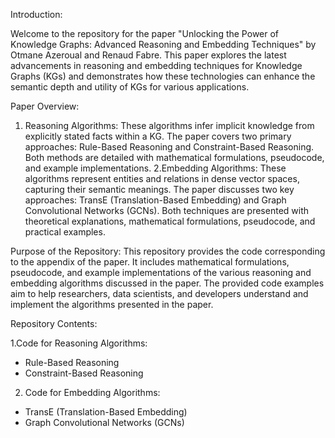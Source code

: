 Introduction:

Welcome to the repository for the paper "Unlocking the Power of Knowledge Graphs: Advanced Reasoning and Embedding Techniques" by Otmane Azeroual and Renaud Fabre. This paper explores the latest advancements in reasoning and embedding techniques for Knowledge Graphs (KGs) and demonstrates how these technologies can enhance the semantic depth and utility of KGs for various applications.

Paper Overview:

1. Reasoning Algorithms: These algorithms infer implicit knowledge from explicitly stated facts within a KG. The paper covers two primary approaches: Rule-Based Reasoning and Constraint-Based Reasoning. Both methods are detailed with mathematical formulations, pseudocode, and example implementations.
2.Embedding Algorithms: These algorithms represent entities and relations in dense vector spaces, capturing their semantic meanings. The paper discusses two key approaches: TransE (Translation-Based Embedding) and Graph Convolutional Networks (GCNs). Both techniques are presented with theoretical explanations, mathematical formulations, pseudocode, and practical examples.

Purpose of the Repository: This repository provides the code corresponding to the appendix of the paper. It includes mathematical formulations, pseudocode, and example implementations of the various reasoning and embedding algorithms discussed in the paper. The provided code examples aim to help researchers, data scientists, and developers understand and implement the algorithms presented in the paper.

Repository Contents:

1.Code for Reasoning Algorithms:
- Rule-Based Reasoning
- Constraint-Based Reasoning
2. Code for Embedding Algorithms:
- TransE (Translation-Based Embedding)
- Graph Convolutional Networks (GCNs)
